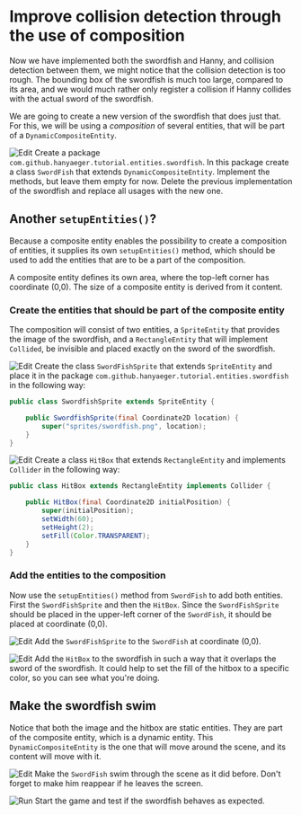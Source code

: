 # Improve collision detection through the use of composition

Now we have implemented both the swordfish and Hanny, and collision detection
between them, we might notice that the collision detection is too rough. The
bounding box of the swordfish is much too large, compared to its area, and we
would much rather only register a collision if Hanny collides with the actual
sword of the swordfish.

We are going to create a new version of the swordfish that does just that. For
this, we will be using a *composition* of several entities, that will be part of
a `DynamicCompositeEntity`.

![Edit](images/edit.png) Create a package
`com.github.hanyaeger.tutorial.entities.swordfish`. In this package create a
class `SwordFish` that extends `DynamicCompositeEntity`. Implement the methods,
but leave them empty for now. Delete the previous implementation of the
swordfish and replace all usages with the new one.

## Another `setupEntities()`?

Because a composite entity enables the possibility to create a 
composition of entities, it supplies its own `setupEntities()` method, which 
should be used to add the entities that are to be a part of the composition. 

A composite entity defines its own area, where the top-left corner has 
coordinate (0,0). The size of a composite entity is derived from it content.

### Create the entities that should be part of the composite entity

The composition will consist of two entities, a `SpriteEntity` that provides 
the image of the swordfish, and a `RectangleEntity` that will implement 
`Collided`, be invisible and placed exactly on the sword of the swordfish.

![Edit](images/edit.png) Create the class `SwordFishSprite` that extends 
`SpriteEntity` and place it in the package 
`com.github.hanyaeger.tutorial.entities.swordfish` in the following way:

```java
public class SwordfishSprite extends SpriteEntity {

    public SwordfishSprite(final Coordinate2D location) {
        super("sprites/swordfish.png", location);
    }
}
```

![Edit](images/edit.png) Create a class `HitBox` that extends `RectangleEntity`
and implements `Collider` in the following way:

```java
public class HitBox extends RectangleEntity implements Collider {

    public HitBox(final Coordinate2D initialPosition) {
        super(initialPosition);
        setWidth(60);
        setHeight(2);
        setFill(Color.TRANSPARENT);
    }
}
```

### Add the entities to the composition

Now use the `setupEntities()` method from `SwordFish` to add both entities. 
First the `SwordFishSprite` and then the `HitBox`. Since the 
`SwordFishSprite` should be placed in the upper-left corner of the 
`SwordFish`, it should be placed at coordinate (0,0). 

![Edit](images/edit.png) Add the `SwordFishSprite` to the `SwordFish` at 
coordinate (0,0).

![Edit](images/edit.png) Add the `HitBox` to the swordfish in such a way 
that it overlaps the sword of the swordfish. It could help to set the fill 
of the hitbox to a specific color, so you can see what you're doing.

## Make the swordfish swim

Notice that both the image and the hitbox are static entities. They are part 
of the composite entity, which is a dynamic entity. This 
`DynamicCompositeEntity` is the one that will move around the scene, and its 
content will move with it. 

![Edit](images/edit.png) Make the `SwordFish` swim through the scene as it 
did before. Don't forget to make him reappear if he leaves the screen.

![Run](images/play.png) Start the game and test if the swordfish behaves as 
expected. 


